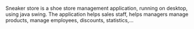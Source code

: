 Sneaker store is a shoe store management application, running on desktop, using java swing. The application helps sales staff, helps managers manage products, manage employees, discounts, statistics,...
